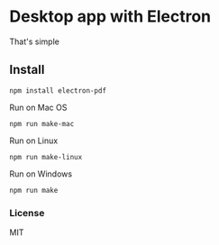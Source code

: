 # Desktop app with Electron

That's simple

Install
-------

```
npm install electron-pdf
```

Run on Mac OS 

```
npm run make-mac
```

Run on Linux

```
npm run make-linux
```

Run on Windows 

```
npm run make
```

### License

MIT



